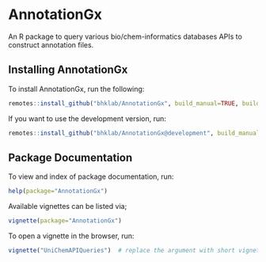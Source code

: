 # AnnotationGx
An R package to query various bio/chem-informatics databases APIs to construct annotation files.

## Installing AnnotationGx

To install AnnotationGx, run the following:
```r
remotes::install_github("bhklab/AnnotationGx", build_manual=TRUE, build_vignettes=TRUE)
```

If you want to use the development version, run:
```r
remotes::install_github("bhklab/AnnotationGx@development", build_manual=TRUE, build_vignettes=TRUE)
```

## Package Documentation

To view and index of package documentation, run:
```r
help(package="AnnotationGx")
```

Available vignettes can be listed via;
```r
vignette(package="AnnotationGx")
```

To open a vignette in the browser, run:
```r
vignette("UniChemAPIQueries")  # replace the argument with short vignette name
```
